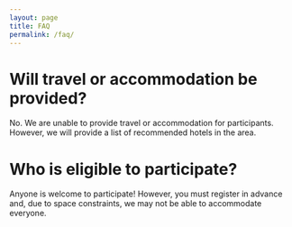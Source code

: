 ```yaml
---
layout: page
title: FAQ
permalink: /faq/
---
```


Will travel or accommodation be provided?
=========================================
No. We are unable to provide travel or accommodation for participants. However, we will provide a list of recommended hotels in the area.

Who is eligible to participate?
===============================
Anyone is welcome to participate! However, you must register in advance and, due to space constraints, we may not be able to accommodate everyone.
